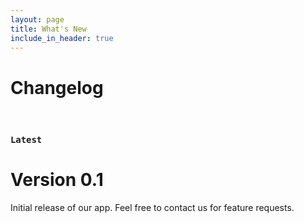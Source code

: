 ```yaml
---
layout: page
title: What's New
include_in_header: true
---
```


# Changelog
<br>

### `Latest`
# **Version 0.1**
Initial release of our app. Feel free to contact us for feature requests.

<br>